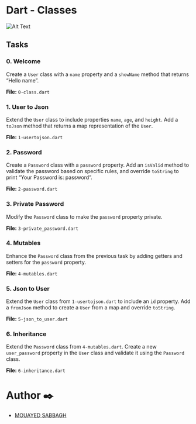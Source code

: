 # Dart - Classes

<img src="image/readme.webp" alt="Alt Text">


## Tasks

### 0. Welcome
Create a `User` class with a `name` property and a `showName` method that returns “Hello name”.

**File:** `0-class.dart`

### 1. User to Json
Extend the `User` class to include properties `name`, `age`, and `height`. Add a `toJson` method that returns a map representation of the `User`.

**File:** `1-usertojson.dart`

### 2. Password
Create a `Password` class with a `password` property. Add an `isValid` method to validate the password based on specific rules, and override `toString` to print “Your Password is: password”.

**File:** `2-password.dart`

### 3. Private Password
Modify the `Password` class to make the `password` property private.

**File:** `3-private_password.dart`

### 4. Mutables
Enhance the `Password` class from the previous task by adding getters and setters for the `password` property.

**File:** `4-mutables.dart`

### 5. Json to User
Extend the `User` class from `1-usertojson.dart` to include an `id` property. Add a `fromJson` method to create a `User` from a map and override `toString`.

**File:** `5-json_to_user.dart`

### 6. Inheritance
Extend the `Password` class from `4-mutables.dart`. Create a new `user_password` property in the `User` class and validate it using the `Password` class.

**File:** `6-inheritance.dart`

# Author ✒️
- [MOUAYED SABBAGH](https://github.com/MOUAYEDSB)
